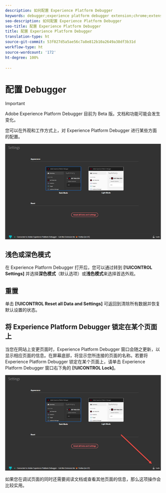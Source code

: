 ```yaml
---
description: 如何配置 Experience Platform Debugger
keywords: debugger;experience platform debugger extension;chrome;extension;configure
seo-description: 如何配置 Experience Platform Debugger
seo-title: 配置 Experience Platform Debugger
title: 配置 Experience Platform Debugger
translation-type: ht
source-git-commit: 53f027d5a5ae56c7a8e812b10a2649a38df3b31d
workflow-type: ht
source-wordcount: '172'
ht-degree: 100%

---
```



# 配置 Debugger

>[!IMPORTANT]
>
>Adobe Experience Platform Debugger 目前为 Beta 版。文档和功能可能会发生变化。

您可以在外观和工作方式上，对 Experience Platform Debugger 进行某些方面的配置。

![](assets/settings.jpg)

## 浅色或深色模式

在 Experience Platform Debugger 打开后，您可以通过转到 **[!UICONTROL Settings]** 并选择&#x200B;**深色模式**（默认选项）或&#x200B;**浅色模式**&#x200B;来选择首选外观。

## 重置

单击 **[!UICONTROL Reset all Data and Settings]** 可返回到清除所有数据并恢复默认设置的状态。

## 将 Experience Platform Debugger 锁定在某个页面上

当您在网站上变更页面时，Experience Platform Debugger 窗口会随之更新，以显示相应页面的信息。在屏幕底部，将显示您所连接的页面的名称。若要将 Experience Platform Debugger 锁定在某个页面上，请单击 Experience Platform Debugger 窗口右下角的 **[!UICONTROL Lock]**。

![](assets/lock.jpg)

如果您在调试页面的同时还需要阅读文档或查看其他页面的信息，那么这项操作会比较实用。